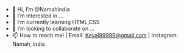 - 👋 Hi, I’m @NamahIndia
- 👀 I’m interested in ...
- 🌱 I’m currently learning HTML,CSS
- 💞️ I’m looking to collaborate on ...
- 📫 How to reach me! | Email: Keval99999@gmail.com | Instagram: Namah_india

<!---
NamahIndia/NamahIndia is a ✨ special ✨ repository because its `README.md` (this file) appears on your GitHub profile.
You can click the Preview link to take a look at your changes.
--->
